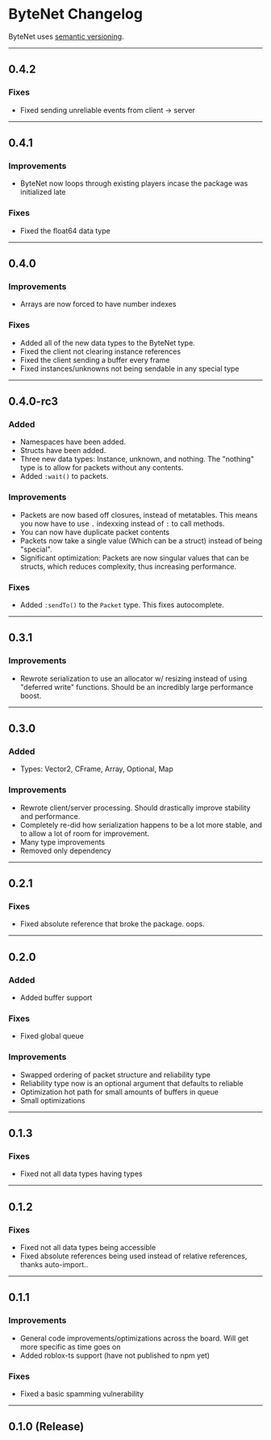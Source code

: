 # ByteNet Changelog

ByteNet uses [semantic versioning](https://semver.org/spec/v2.0.0.html).

---

## 0.4.2

### Fixes

- Fixed sending unreliable events from client -> server

---

## 0.4.1

### Improvements

- ByteNet now loops through existing players incase the package was initialized late

### Fixes

- Fixed the float64 data type

---

## 0.4.0

### Improvements

- Arrays are now forced to have number indexes

### Fixes

- Added all of the new data types to the ByteNet type.
- Fixed the client not clearing instance references
- Fixed the client sending a buffer every frame
- Fixed instances/unknowns not being sendable in any special type

---

## 0.4.0-rc3

### Added
- Namespaces have been added.
- Structs have been added.
- Three new data types: Instance, unknown, and nothing. The "nothing" type is to allow for packets without any contents.
- Added `:wait()` to packets.

### Improvements
- Packets are now based off closures, instead of metatables. This means you now have to use `.` indexxing instead of `:` to call methods.
- You can now have duplicate packet contents
- Packets now take a single value (Which can be a struct) instead of being "special".
- Significant optimization: Packets are now singular values that can be structs, which reduces complexity, thus increasing performance.

### Fixes
- Added `:sendTo()` to the `Packet` type. This fixes autocomplete.

---

## 0.3.1

### Improvements
- Rewrote serialization to use an allocator w/ resizing instead of using "deferred write" functions. Should be an incredibly large performance boost.

---

## 0.3.0

### Added
- Types: Vector2, CFrame, Array, Optional, Map

### Improvements
- Rewrote client/server processing. Should drastically improve stability and performance.
- Completely re-did how serialization happens to be a lot more stable, and to allow a lot of room for improvement.
- Many type improvements
- Removed only dependency

---

## 0.2.1

### Fixes

- Fixed absolute reference that broke the package. oops.

---

## 0.2.0

### Added

- Added buffer support

### Fixes

- Fixed global queue

### Improvements

- Swapped ordering of packet structure and reliability type
- Reliability type now is an optional argument that defaults to reliable
- Optimization hot path for small amounts of buffers in queue
- Small optimizations

---

## 0.1.3

### Fixes

- Fixed not all data types having types

---

## 0.1.2

### Fixes

- Fixed not all data types being accessible
- Fixed absolute references being used instead of relative references, thanks auto-import..

---

## 0.1.1

### Improvements

- General code improvements/optimizations across the board. Will get more specific as time goes on
- Added roblox-ts support (have not published to npm yet)

### Fixes

- Fixed a basic spamming vulnerability

---

## 0.1.0 (Release)
